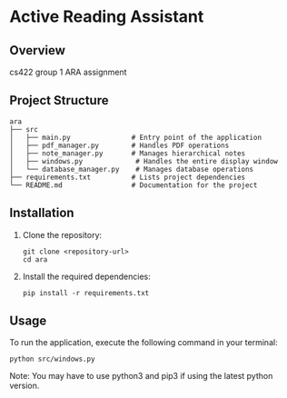 # Active Reading Assistant

## Overview
cs422 group 1 ARA assignment

## Project Structure
```
ara
├── src
│   ├── main.py               # Entry point of the application
│   ├── pdf_manager.py        # Handles PDF operations
│   ├── note_manager.py       # Manages hierarchical notes
│   ├── windows.py             # Handles the entire display window
│   └── database_manager.py    # Manages database operations
├── requirements.txt          # Lists project dependencies
└── README.md                 # Documentation for the project
```

## Installation
1. Clone the repository:
   ```
   git clone <repository-url>
   cd ara
   ```

2. Install the required dependencies:
   ```
   pip install -r requirements.txt
   ```

## Usage
To run the application, execute the following command in your terminal:
```
python src/windows.py
```

Note: You may have to use python3 and pip3 if using the latest python version.
